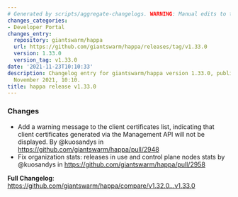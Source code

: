 ```yaml
---
# Generated by scripts/aggregate-changelogs. WARNING: Manual edits to this files will be overwritten.
changes_categories:
- Developer Portal
changes_entry:
  repository: giantswarm/happa
  url: https://github.com/giantswarm/happa/releases/tag/v1.33.0
  version: 1.33.0
  version_tag: v1.33.0
date: '2021-11-23T10:10:33'
description: Changelog entry for giantswarm/happa version 1.33.0, published on 23
  November 2021, 10:10.
title: happa release v1.33.0
---
```


### Changes

* Add a warning message to the client certificates list, indicating that client certificates generated via the Management API will not be displayed. By @kuosandys in https://github.com/giantswarm/happa/pull/2948
* Fix organization stats: releases in use and control plane nodes stats by @kuosandys in https://github.com/giantswarm/happa/pull/2958


**Full Changelog**: https://github.com/giantswarm/happa/compare/v1.32.0...v1.33.0
